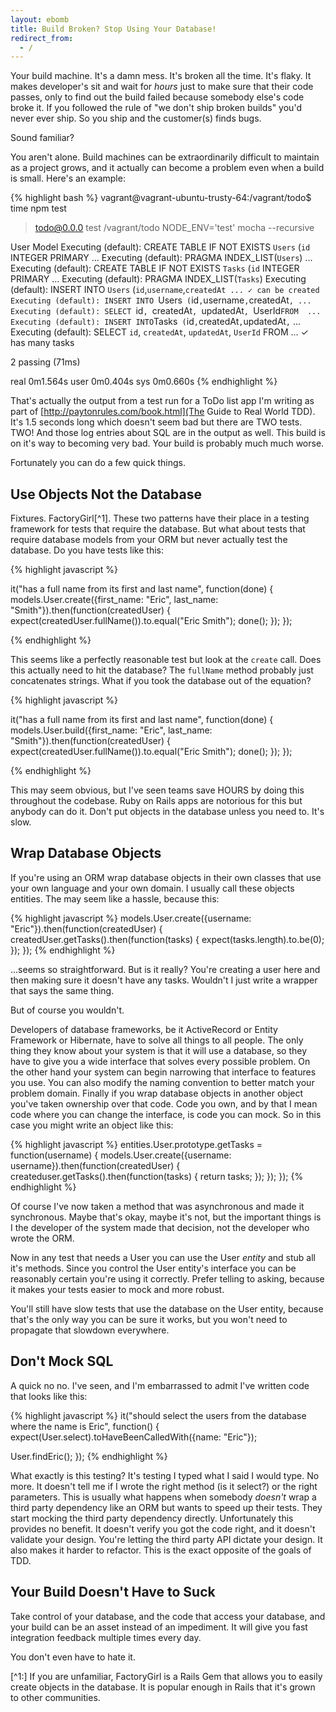 ```yaml
---
layout: ebomb
title: Build Broken? Stop Using Your Database!
redirect_from:
  - /
---
```


Your build machine. It's a damn mess. It's broken all the time. It's flaky. It makes developer's sit and wait for _hours_ just to make sure that their code passes, only to find out the build failed because somebody else's code broke it. If you followed the rule of "we don't ship broken builds" you'd never ever ship. So you ship and the customer(s) finds bugs.

Sound familiar?

You aren't alone. Build machines can be extraordinarily difficult to maintain as a project grows, and it actually can become a problem even when a build is small. Here's an example:

{% highlight bash %}
vagrant@vagrant-ubuntu-trusty-64:/vagrant/todo$ time npm test

> todo@0.0.0 test /vagrant/todo
> NODE_ENV='test' mocha --recursive

  User Model
Executing (default): CREATE TABLE IF NOT EXISTS `Users` (`id` INTEGER PRIMARY ...
Executing (default): PRAGMA INDEX_LIST(`Users`) ...
Executing (default): CREATE TABLE IF NOT EXISTS `Tasks` (`id` INTEGER PRIMARY ...
Executing (default): PRAGMA INDEX_LIST(`Tasks`)
Executing (default): INSERT INTO `Users` (`id`,`username`,`createdAt ...
  ✓ can be created
Executing (default): INSERT INTO `Users` (`id`,`username`,`createdAt`, ...
Executing (default): SELECT `id`, `createdAt`, `updatedAt`, `UserId` FROM  ...
Executing (default): INSERT INTO `Tasks` (`id`,`createdAt`,`updatedAt`,` ...
Executing (default): SELECT `id`, `createdAt`, `updatedAt`, `UserId` FROM  ...
  ✓ has many tasks

2 passing (71ms)

real    0m1.564s
user    0m0.404s
sys     0m0.660s
{% endhighlight %}

That's actually the output from a test run for a ToDo list app I'm writing as part of [http://paytonrules.com/book.html](The Guide to Real World TDD). It's 1.5 seconds long which doesn't seem bad but there are TWO tests. TWO! And those log entries about SQL are in the output as well. This build is on it's way to becoming very bad. Your build is probably much much worse.

Fortunately you can do a few quick things.

## Use Objects Not the Database

Fixtures. FactoryGirl[^1]. These two patterns have their place in a testing framework for tests that require the database. But what about tests that require database models from your ORM but never actually test the database.  Do you have tests like this:

{% highlight javascript %}

it("has a full name from its first and last name", function(done) {
  models.User.create({first_name: "Eric", last_name: "Smith"}).then(function(createdUser) {
    expect(createdUser.fullName()).to.equal("Eric Smith");
    done();
  });
});

{% endhighlight %}

This seems like a perfectly reasonable test but look at the `create` call. Does this actually need to hit the database? The `fullName` method probably just concatenates strings. What if you took the database out of the equation?

{% highlight javascript %}

it("has a full name from its first and last name", function(done) {
  models.User.build({first_name: "Eric", last_name: "Smith"}).then(function(createdUser) {
    expect(createdUser.fullName()).to.equal("Eric Smith");
    done();
  });
});

{% endhighlight %}

This may seem obvious, but I've seen teams save HOURS by doing this throughout the codebase. Ruby on Rails apps are notorious for this but anybody can do it. Don't put objects in the database unless you need to. It's slow.

## Wrap Database Objects

If you're using an ORM wrap database objects in their own classes that use your own language and your own domain. I usually call these objects entities. The may seem like a hassle, because this:

{% highlight javascript %}
models.User.create({username: "Eric"}).then(function(createdUser) {
  createdUser.getTasks().then(function(tasks) {
    expect(tasks.length).to.be(0);
  });
});
{% endhighlight %}

...seems so straightforward. But is it really? You're creating a user here and then making sure it doesn't have any tasks. Wouldn't I just write a wrapper that says the same thing.

But of course you wouldn't.

Developers of database frameworks, be it ActiveRecord or Entity Framework or Hibernate, have to solve all things to all people. The only thing they know about your system is that it will use a database, so they have to give you a wide interface that solves every possible problem. On the other hand your system can begin narrowing that interface to features you use. You can also modify the naming convention to better match your problem domain. Finally if you wrap database objects in another object you've taken ownership over that code. Code you own, and by that I mean code where you can change the interface, is code you can mock. So in this case you might write an object like this:

{% highlight javascript %}
entities.User.prototype.getTasks = function(username) {
  models.User.create({username: username}).then(function(createdUser) {
    createduser.getTasks().then(function(tasks) {
      return tasks;
    });
  });
});
{% endhighlight %}

Of course I've now taken a method that was asynchronous and made it synchronous. Maybe that's okay, maybe it's not, but the important things is I the developer of the system made that decision, not the developer who wrote the ORM.

Now in any test that needs a User you can use the User _entity_ and stub all it's methods. Since you control the User entity's interface you can be reasonably certain you're using it correctly. Prefer telling to asking, because it makes your tests easier to mock and more robust.

You'll still have slow tests that use the database on the User entity, because that's the only way you can be sure it works, but you won't need to propagate that slowdown everywhere.

## Don't Mock SQL

A quick no no. I've seen, and I'm embarrassed to admit I've written code that looks like this:

{% highlight javascript %}
it("should select the users from the database where the name is Eric", function() {
  expect(User.select).toHaveBeenCalledWith({name: "Eric"});

  User.findEric();
});
{% endhighlight %}

What exactly is this testing? It's testing I typed what I said I would type. No more. It doesn't tell me if I wrote the right method (is it select?) or the right parameters. This is usually what happens when somebody _doesn't_ wrap a third party dependency like an ORM but wants to speed up their tests. They start mocking the third party dependency directly. Unfortunately this provides no benefit. It doesn't verify you got the code right, and it doesn't validate your design. You're letting the third party API dictate your design. It also makes it harder to refactor. This is the exact opposite of the goals of TDD.

## Your Build Doesn't Have to Suck

Take control of your database, and the code that access your database, and your build can be an asset instead of an impediment. It will give you fast integration feedback multiple times every day.

You don't even have to hate it.

[^1:] If you are unfamiliar, FactoryGirl is a Rails Gem that allows you to easily create objects in the database. It is popular enough in Rails that it's grown to other communities.
